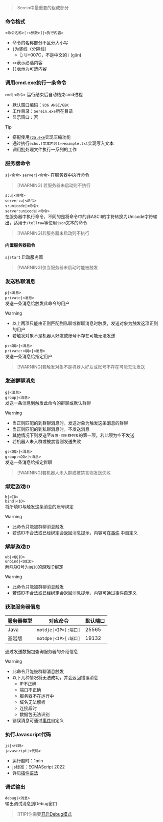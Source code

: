 
>Serein中最重要的组成部分

### 命令格式

`<命令名称>[:<参数>]|<执行内容>`

- 命令的名称部分不区分大小写
- `|`为竖线（分隔线）
  - 👆 U+007C，不是中文的`丨`(gǔn)
- `<>`表示必选内容
- `[]`表示为可选内容

### 调用cmd.exe执行一条命令

`cmd|<命令>`
运行结束后自动结束cmd进程

- 默认窗口编码：`936 ANSI/GBK`  
- 工作目录：`Serein.exe`所在目录  
- 显示窗口：否  

>[!TIP]
>
>- 搭配使用[`7za.exe`](https://www.7-zip.org/download.html)实现压缩功能  
>- 通过执行`echo.[文本内容]>>example.txt`实现写入文本  
>- 调用批处理文件执行一系列的工作
  
### 服务器命令

`s|<命令>`
`server|<命令>`
在服务器中执行命令  

>[!WARNING] 若服务器未启动则不执行

`s:u|<命令>`  
`server:u|<命令>`  
`s:unicode|<命令>`  
`server:unicode|<命令>`  
在服务器中执行命令，不同的是将命令中的非ASCII的字符转换为Unicode字符输出，适用于`/tellraw`等使用`json`文本的命令

>[!WARNING]若服务器未启动则不执行

#### 内置服务器指令

`s|start` 启动服务器  

>[!WARNING]仅当服务器未启动时能被触发

### 发送私聊消息

`p|<消息>`  
`private|<消息>`  
发送一条消息给触发此命令的用户

>[!WARNING]  
>
>- 以上两项只能由正则匹配到私聊或群聊消息时触发，发送对象为触发这项正则的用户
>- 若触发对象不是机器人好友或账号不存在可能无法发送  

`p:<QQ>|<消息>`  
`private:<QQ>|<消息>`  
发送一条消息给指定用户

>[!WARNING]若触发对象不是机器人好友或账号不存在可能无法发送  

### 发送群聊消息

`g|<消息>`  
`group|<消息>`  
发送一条消息到触发此命令的群聊或默认群聊

>[!WARNING]  
>
>- 当正则匹配的到群聊消息时，发送对象为触发这条消息的群聊  
>- 当正则匹配的到私聊消息时，不发送消息  
>- 其他情况下则发送至`设置-监听群列表`的第一项，若此项为空不发送  
>- 若机器人未入群或被禁言则发送失败

`g:<QQ>|<消息>`  
`group:<QQ>|<消息>`  
发送一条消息给指定群聊

>[!WARNING]若机器人未入群或被禁言则发送失败

### 绑定游戏ID

`b|<ID>`  
`bind|<ID>`  
将所填ID与触发这条消息的账号绑定

>[!WARNING]  
>
>- 此命令只能被群聊消息触发
>- 若该ID不合法或已经绑定会返回消息提示，内容可在[事件](Functions/Event.md) 中自定义

### 解绑游戏ID

`ub|<QQID>`  
`unbind|<QQID>`  
解除QQ号为`QQID`的游戏ID绑定

>[!WARNING]  
>
>- 此命令只能被群聊消息触发
>- 若该ID不合法或已经绑定会返回消息提示，内容可通过[事件](Functions/Event.md)自定义

### 获取服务器信息

| 服务器类型 | 对应命令              | 默认端口 |
| ---------- | --------------------- | -------- |
| Java       | `motdje\|<IP>[:端口]` | 25565    |
| 基岩版     | `motdpe\|<IP>[:端口]` | 19132    |

通过发送数据包查询服务器的介绍信息

>[!WARNING]  
>
>- 此命令只能被群聊消息触发  
>- 以下几种情况将无法成功，并会返回错误消息
>   - IP不正确  
>   - 端口不正确  
>   - 服务器不在运行中  
>   - 域名无法解析  
>   - 连接超时  
>   - 数据包无法识别
>- 错误消息可通过[事件](Function/Event.md)自定义

### 执行Javascript代码

`js|<代码>`  
`javascript|<代码>`

- 运行超时：1min
- js标准：ECMAScript 2022
- 详见[插件语法](Function/JSDocs.md.md)

### 调试输出

`debug|<消息>`  
输出调试消息到Debug窗口

>[!TIP]你需要[开启Debug模式](Tutorial/DebugMode.md)
